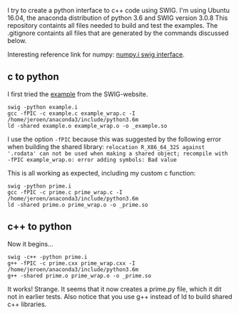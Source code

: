 
I try to create a python interface to c++ code using SWIG.
I'm using Ubuntu 16.04, the anaconda distribution of python 3.6 and SWIG version 3.0.8
This repository containts all files needed to build and test the examples.
The .gitignore containts all files that are generated by the commands discussed below.

Interesting reference link for numpy: [numpy.i swig interface](https://docs.scipy.org/doc/numpy-1.13.0/reference/swig.interface-file.html).

## c to python

I first tried the [example](http://www.swig.org/tutorial.html) from the SWIG-website.

```
swig -python example.i
gcc -fPIC -c example.c example_wrap.c -I /home/jeroen/anaconda3/include/python3.6m
ld -shared example.o example_wrap.o -o _example.so
```

I use the option `-fPIC` because this was suggested by the following error when building the shared library:
`relocation R_X86_64_32S against '.rodata' can not be used when making a shared object; recompile with -fPIC example_wrap.o: error adding symbols: Bad value`

This is all working as expected, including my custom c function:

```
swig -python prime.i
gcc -fPIC -c prime.c prime_wrap.c -I /home/jeroen/anaconda3/include/python3.6m
ld -shared prime.o prime_wrap.o -o _prime.so
```

## c++ to python

Now it begins...

```
swig -c++ -python prime.i
g++ -fPIC -c prime.cxx prime_wrap.cxx -I /home/jeroen/anaconda3/include/python3.6m
g++ -shared prime.o prime_wrap.o -o _prime.so
```

It works! Strange. It seems that it now creates a prime.py file, which it dit not in earlier tests.
Also notice that you use g++ instead of ld to build shared c++ libraries.
